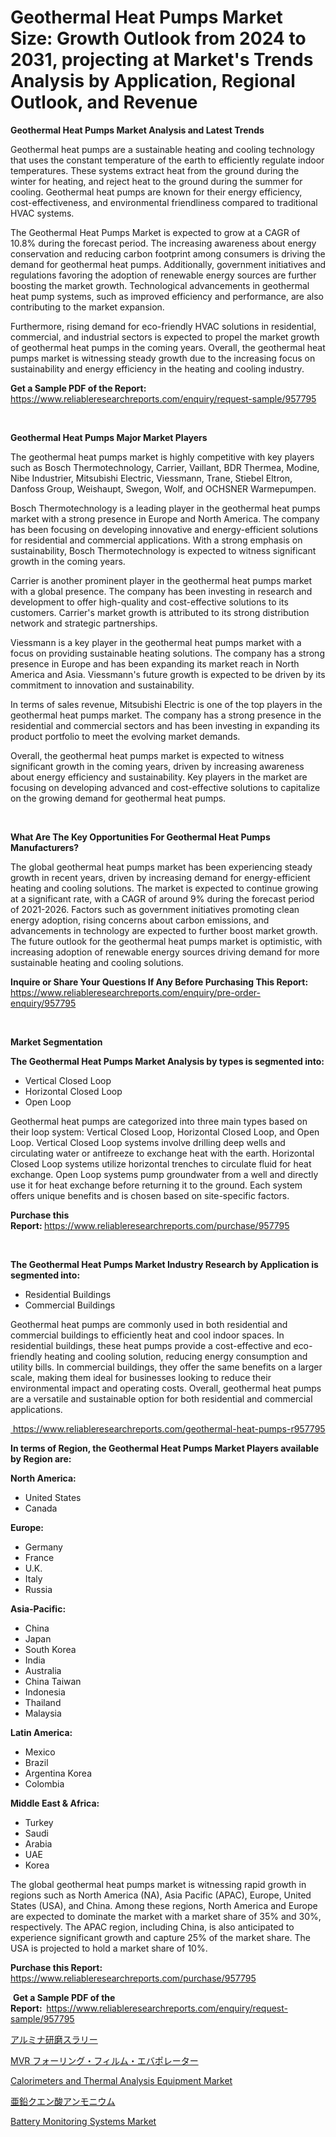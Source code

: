<p><h1>Geothermal Heat Pumps Market Size: Growth Outlook from 2024 to 2031, projecting at Market's Trends Analysis by Application, Regional Outlook, and Revenue</h1></p><p><strong>Geothermal Heat Pumps Market Analysis and Latest Trends</strong></p>
<p><p>Geothermal heat pumps are a sustainable heating and cooling technology that uses the constant temperature of the earth to efficiently regulate indoor temperatures. These systems extract heat from the ground during the winter for heating, and reject heat to the ground during the summer for cooling. Geothermal heat pumps are known for their energy efficiency, cost-effectiveness, and environmental friendliness compared to traditional HVAC systems.</p><p>The Geothermal Heat Pumps Market is expected to grow at a CAGR of 10.8% during the forecast period. The increasing awareness about energy conservation and reducing carbon footprint among consumers is driving the demand for geothermal heat pumps. Additionally, government initiatives and regulations favoring the adoption of renewable energy sources are further boosting the market growth. Technological advancements in geothermal heat pump systems, such as improved efficiency and performance, are also contributing to the market expansion.</p><p>Furthermore, rising demand for eco-friendly HVAC solutions in residential, commercial, and industrial sectors is expected to propel the market growth of geothermal heat pumps in the coming years. Overall, the geothermal heat pumps market is witnessing steady growth due to the increasing focus on sustainability and energy efficiency in the heating and cooling industry.</p></p>
<p><strong>Get a Sample PDF of the Report:&nbsp;</strong> <a href="https://www.reliableresearchreports.com/enquiry/request-sample/957795">https://www.reliableresearchreports.com/enquiry/request-sample/957795</a></p>
<p>&nbsp;</p>
<p><strong>Geothermal Heat Pumps Major Market Players</strong></p>
<p><p>The geothermal heat pumps market is highly competitive with key players such as Bosch Thermotechnology, Carrier, Vaillant, BDR Thermea, Modine, Nibe Industrier, Mitsubishi Electric, Viessmann, Trane, Stiebel Eltron, Danfoss Group, Weishaupt, Swegon, Wolf, and OCHSNER Warmepumpen.</p><p>Bosch Thermotechnology is a leading player in the geothermal heat pumps market with a strong presence in Europe and North America. The company has been focusing on developing innovative and energy-efficient solutions for residential and commercial applications. With a strong emphasis on sustainability, Bosch Thermotechnology is expected to witness significant growth in the coming years.</p><p>Carrier is another prominent player in the geothermal heat pumps market with a global presence. The company has been investing in research and development to offer high-quality and cost-effective solutions to its customers. Carrier's market growth is attributed to its strong distribution network and strategic partnerships.</p><p>Viessmann is a key player in the geothermal heat pumps market with a focus on providing sustainable heating solutions. The company has a strong presence in Europe and has been expanding its market reach in North America and Asia. Viessmann's future growth is expected to be driven by its commitment to innovation and sustainability.</p><p>In terms of sales revenue, Mitsubishi Electric is one of the top players in the geothermal heat pumps market. The company has a strong presence in the residential and commercial sectors and has been investing in expanding its product portfolio to meet the evolving market demands.</p><p>Overall, the geothermal heat pumps market is expected to witness significant growth in the coming years, driven by increasing awareness about energy efficiency and sustainability. Key players in the market are focusing on developing advanced and cost-effective solutions to capitalize on the growing demand for geothermal heat pumps.</p></p>
<p>&nbsp;</p>
<p><strong>What Are The Key Opportunities For Geothermal Heat Pumps Manufacturers?</strong></p>
<p><p>The global geothermal heat pumps market has been experiencing steady growth in recent years, driven by increasing demand for energy-efficient heating and cooling solutions. The market is expected to continue growing at a significant rate, with a CAGR of around 9% during the forecast period of 2021-2026. Factors such as government initiatives promoting clean energy adoption, rising concerns about carbon emissions, and advancements in technology are expected to further boost market growth. The future outlook for the geothermal heat pumps market is optimistic, with increasing adoption of renewable energy sources driving demand for more sustainable heating and cooling solutions.</p></p>
<p><strong>Inquire or Share Your Questions If Any Before Purchasing This Report:</strong> <a href="https://www.reliableresearchreports.com/enquiry/pre-order-enquiry/957795">https://www.reliableresearchreports.com/enquiry/pre-order-enquiry/957795</a></p>
<p>&nbsp;</p>
<p><strong>Market Segmentation</strong></p>
<p><strong>The Geothermal Heat Pumps Market Analysis by types is segmented into:</strong></p>
<p><ul><li>Vertical Closed Loop</li><li>Horizontal Closed Loop</li><li>Open Loop</li></ul></p>
<p><p>Geothermal heat pumps are categorized into three main types based on their loop system: Vertical Closed Loop, Horizontal Closed Loop, and Open Loop. Vertical Closed Loop systems involve drilling deep wells and circulating water or antifreeze to exchange heat with the earth. Horizontal Closed Loop systems utilize horizontal trenches to circulate fluid for heat exchange. Open Loop systems pump groundwater from a well and directly use it for heat exchange before returning it to the ground. Each system offers unique benefits and is chosen based on site-specific factors.</p></p>
<p><strong>Purchase this Report:&nbsp;</strong><a href="https://www.reliableresearchreports.com/purchase/957795">https://www.reliableresearchreports.com/purchase/957795</a></p>
<p>&nbsp;</p>
<p><strong>The Geothermal Heat Pumps Market Industry Research by Application is segmented into:</strong></p>
<p><ul><li>Residential Buildings</li><li>Commercial Buildings</li></ul></p>
<p><p>Geothermal heat pumps are commonly used in both residential and commercial buildings to efficiently heat and cool indoor spaces. In residential buildings, these heat pumps provide a cost-effective and eco-friendly heating and cooling solution, reducing energy consumption and utility bills. In commercial buildings, they offer the same benefits on a larger scale, making them ideal for businesses looking to reduce their environmental impact and operating costs. Overall, geothermal heat pumps are a versatile and sustainable option for both residential and commercial applications.</p></p>
<p><a href="https://www.reliableresearchreports.com/geothermal-heat-pumps-r957795">&nbsp;https://www.reliableresearchreports.com/geothermal-heat-pumps-r957795</a></p>
<p><strong>In terms of Region, the Geothermal Heat Pumps Market Players available by Region are:</strong></p>
<p>
    <p> <strong> North America: </strong>
        <ul>
            <li>United States</li>
            <li>Canada</li>
        </ul>
        </p> 
    <p> <strong> Europe: </strong>
        <ul>
            <li>Germany</li>
            <li>France</li>
            <li>U.K.</li>
            <li>Italy</li>
            <li>Russia</li>
        </ul>
        </p> 
    <p> <strong> Asia-Pacific: </strong>
        <ul>
            <li>China</li>
            <li>Japan</li>
            <li>South Korea</li>
            <li>India</li>
            <li>Australia</li>
            <li>China Taiwan</li>
            <li>Indonesia</li>
            <li>Thailand</li>
            <li>Malaysia</li>
        </ul>
        </p> 
    <p> <strong> Latin America: </strong>
        <ul>
            <li>Mexico</li>
            <li>Brazil</li>
            <li>Argentina Korea</li>
            <li>Colombia</li>
        </ul>
        </p> 
    <p> <strong> Middle East & Africa: </strong>
        <ul>
            <li>Turkey</li>
            <li>Saudi</li>
            <li>Arabia</li>
            <li>UAE</li>
            <li>Korea</li>
        </ul>
    </p>
    </p>
<p><p>The global geothermal heat pumps market is witnessing rapid growth in regions such as North America (NA), Asia Pacific (APAC), Europe, United States (USA), and China. Among these regions, North America and Europe are expected to dominate the market with a market share of 35% and 30%, respectively. The APAC region, including China, is also anticipated to experience significant growth and capture 25% of the market share. The USA is projected to hold a market share of 10%.</p></p>
<p><strong>Purchase this Report: </strong><a href="https://www.reliableresearchreports.com/purchase/957795">https://www.reliableresearchreports.com/purchase/957795</a></p>
<p>&nbsp;<strong>Get a Sample PDF of the Report:&nbsp;&nbsp;</strong><a href="https://www.reliableresearchreports.com/enquiry/request-sample/957795">https://www.reliableresearchreports.com/enquiry/request-sample/957795</a></p>
<p><strong></strong></p>
<p><p><a href="https://medium.com/@hugofirst21/%E3%82%A2%E3%83%AB%E3%83%9F%E3%83%8A%E7%A0%94%E7%A3%A8%E3%82%B9%E3%83%A9%E3%83%AA%E3%83%BC%E5%B8%82%E5%A0%B4%E6%B4%9E%E5%AF%9F-%E5%B8%82%E5%A0%B4%E5%8B%95%E5%90%91-%E6%88%90%E9%95%B7-2024%E5%B9%B4%E3%81%8B%E3%82%892031%E5%B9%B4%E3%81%BE%E3%81%A7%E3%81%AE%E4%BA%88%E6%B8%AC-089cefbb643c">アルミナ研磨スラリー</a></p><p><a href="https://github.com/LenoraKris2023/Market-Research-Report-List-1/blob/main/823726284339.md">MVR フォーリング・フィルム・エバポレーター</a></p><p><a href="https://github.com/singletonthaxterkelliehr2df/Market-Research-Report-List-2/blob/main/calorimeters-and-thermal-analysis-equipment-market.md">Calorimeters and Thermal Analysis Equipment Market</a></p><p><a href="https://github.com/VernieBarton2023/Market-Research-Report-List-1/blob/main/884377884340.md">亜鉛クエン酸アンモニウム</a></p><p><a href="https://github.com/kufem1/Market-Research-Report-List-2/blob/main/battery-monitoring-systems-market.md">Battery Monitoring Systems Market</a></p></p>